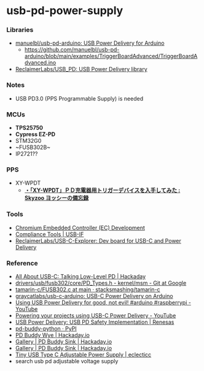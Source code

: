 usb-pd-power-supply
===================
### Libraries
- [manuelbl/usb-pd-arduino: USB Power Delivery for Arduino](https://github.com/manuelbl/usb-pd-arduino)
  - https://github.com/manuelbl/usb-pd-arduino/blob/main/examples/TriggerBoardAdvanced/TriggerBoardAdvanced.ino
- [ReclaimerLabs/USB_PD: USB Power Delivery library](https://github.com/ReclaimerLabs/USB_PD)

### Notes
- USB PD3.0 (PPS Programmable Supply) is needed

### MCUs
- **TPS25750**
- **Cypress EZ-PD**
- STM32G0
- ~FUSB302B~
- IP2721??

### PPS
- XY-WPDT
  - [**・「XY-WPDT」ＰＤ充電器用トリガーデバイスを入手してみた : Skyzoo ヨッシーの備忘録**](https://gijin77.blog.jp/archives/33475591.html)


### Tools
- [Chromium Embedded Controller (EC) Development](https://www.chromium.org/chromium-os/ec-development/)
- [Compliance Tools | USB-IF](https://www.usb.org/compliancetools)
- [ReclaimerLabs/USB-C-Explorer: Dev board for USB-C and Power Delivery](https://github.com/ReclaimerLabs/USB-C-Explorer)

### Reference
- [All About USB-C: Talking Low-Level PD | Hackaday](https://hackaday.com/2023/02/14/all-about-usb-c-talking-low-level-pd/)
- [drivers/usb/fusb302/core/PD_Types.h - kernel/msm - Git at Google](https://android.googlesource.com/kernel/msm/+/android-7.1.0_r0.2/drivers/usb/fusb302/core/PD_Types.h)
- [tamarin-c/FUSB302.c at main · stacksmashing/tamarin-c](https://github.com/stacksmashing/tamarin-c/blob/main/FUSB302.c)
- [graycatlabs/usb-c-arduino: USB-C Power Delivery on Arduino](https://github.com/graycatlabs/usb-c-arduino/tree/master)
- [Using USB Power Delivery for good, not evil! #arduino #raspberrypi - YouTube](https://www.youtube.com/watch?v=PL94V6BK9jM)
- [Powering your projects using USB-C Power Delivery - YouTube](https://www.youtube.com/watch?v=iumAnPiQSj8)
- [USB Power Delivery: USB PD Safety Implementation | Renesas](https://www.renesas.com/us/en/support/engineer-school/usb-power-delivery-03-emarker-c-auth)
- [pd-buddy-python · PyPI](https://pypi.org/project/pd-buddy-python/)
- [PD Buddy Wye | Hackaday.io](https://hackaday.io/project/26263-pd-buddy-wye)
- [Gallery | PD Buddy Sink | Hackaday.io](https://hackaday.io/project/20424/gallery#cec9a5e98bb9c3080b37f26f4b965223)
- [Gallery | PD Buddy Sink | Hackaday.io](https://hackaday.io/project/20424/gallery#f98730d7c893ea698a2068b65809ce6b)
- [Tiny USB Type C Adjustable Power Supply | eclecticc](https://eclecti.cc/hardware/tiny-usb-type-c-adjustable-power-supply)
- search usb pd adjustable voltage supply
